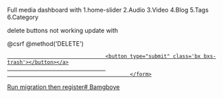 Full media dashboard with 
1.home-slider
2.Audio
3.Video
4.Blog
5.Tags
6.Category

delete buttons not working update with
   <form id="delete-form-{{ $member->id }}" action="{{ route('love.destroy',$member->id) }}" method="POST"  >
												@csrf
												@method('DELETE')
										<a href="javascript:;" onclick="deleteMember({{ $member->id }})" class="text-danger bg-light-danger border-0">
									
									<button type="submit" class='bx bxs-trash'></button></a>
									
											</form>


Run migration then register# Bamgboye
